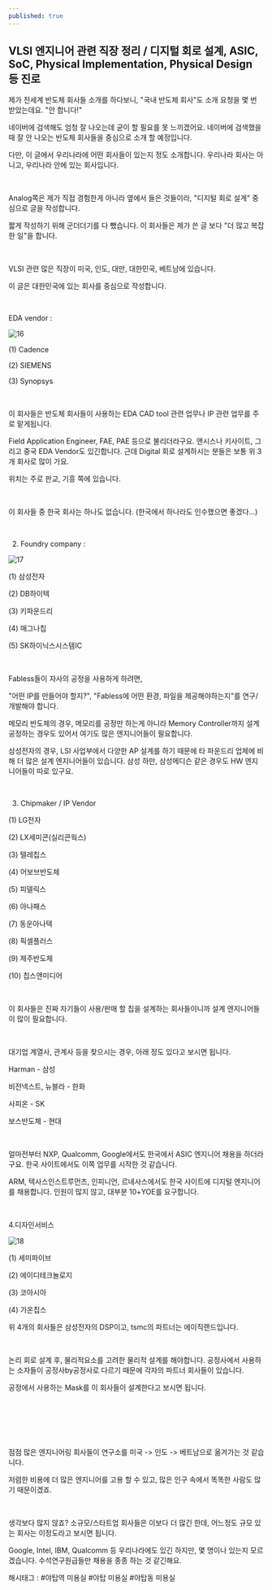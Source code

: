 ```yaml
---
published: true
---
```

## VLSI 엔지니어 관련 직장 정리 / 디지털 회로 설계, ASIC, SoC, Physical Implementation, Physical Design 등 진로

제가 전세계 반도체 회사들 소개를 하다보니, "국내 반도체 회사"도 소개 요청을 몇 번 받았는데요. "안 합니다!"

네이버에 검색해도 엄청 잘 나오는데 굳이 할 필요를 못 느끼겠어요. 네이버에 검색했을 때 잘 안 나오는 반도체 회사들을 중심으로 소개 할 예정입니다.

다만, 이 글에서 우리나라에 어떤 회사들이 있는지 정도 소개합니다. 우리나라 회사는 아니고, 우리나라 안에 있는 회사입니다.

​

Analog쪽은 제가 직접 경험한게 아니라 옆에서 들은 것들이라, "디지털 회로 설계" 중심으로 글을 작성합니다.

짧게 작성하기 위해 군더더기를 다 뺐습니다. 이 회사들은 제가 쓴 글 보다 "더 많고 복잡한 일"을 합니다.

​

VLSI 관련 많은 직장이 미국, 인도, 대만, 대한민국, 베트남에 있습니다.

이 글은 대한민국에 있는 회사를 중심으로 작성합니다.

​

EDA vendor : 

![16](/asset/img/223231337057/16.png)

(1) Cadence

(2) SIEMENS

(3) Synopsys

​

이 회사들은 반도체 회사들이 사용하는 EDA CAD tool 관련 업무나 IP 관련 업무를 주로 맡게됩니다.

Field Application Engineer, FAE, PAE 등으로 불리더라구요. 앤시스나 키사이트, 그리고 중국 EDA Vendor도 있긴합니다. 근데 Digital 회로 설계하시는 분들은 보통 위 3개 회사로 많이 가요.

위치는 주로 판교, 기흥 쪽에 있습니다.

​

이 회사들 중 한국 회사는 하나도 없습니다. (한국에서 하나라도 인수했으면 좋겠다...) 

​

2. Foundry company : 

![17](/asset/img/223231337057/17.png)

(1) 삼성전자

(2) DB하이텍

(3) 키파운드리

(4) 매그나칩

(5) SK하이닉스시스템IC

​

Fabless들이 자사의 공정을 사용하게 하려면,

"어떤 IP를 만들어야 할지?", "Fabless에 어떤 환경, 파일을 제공해야하는지"를 연구/개발해야 합니다.

메모리 반도체의 경우, 메모리를 공정만 하는게 아니라 Memory Controller까지 설계 공정하는 경우도 있어서 여기도 많은 엔지니어들이 필요합니다.

삼성전자의 경우, LSI 사업부에서 다양한 AP 설계를 하기 때문에 타 파운드리 업체에 비해 더 많은 설계 엔지니어들이 있습니다. 삼성 하만, 삼성메디슨 같은 경우도 HW 엔지니어들이 따로 있구요.

​

3. Chipmaker / IP Vendor

(1) LG전자

(2) LX세미콘(실리콘웍스)

(3) 텔레칩스

(4) 어보브반도체

(5) 피델릭스

(6) 아나패스

(7) 동운아나텍

(8) 픽셀플러스

(9) 제주반도체

(10) 칩스앤미디어

​

이 회사들은 진짜 자기들이 사용/판매 할 칩을 설계하는 회사들이니까 설계 엔지니어들이 많이 필요합니다.

​

대기업 계열사, 관계사 등을 찾으시는 경우, 아래 정도 있다고 보시면 됩니다.

Harman - 삼성

비전넥스트, 뉴블라 - 한화

사피온 - SK

보스반도체 - 현대

​

얼마전부터 NXP, Qualcomm, Google에서도 한국에서 ASIC 엔지니어 채용을 하더라구요. 한국 사이트에서도 이쪽 업무를 시작한 것 같습니다.

ARM, 텍사스인스트루먼츠, 인피니언, 르네사스에서도 한국 사이트에 디지털 엔지니어를 채용합니다. 인원이 많지 않고, 대부분 10+YOE를 요구합니다.

​

4.디자인서비스

![18](/asset/img/223231337057/18.png)

(1) 세미파이브

(2) 에이디테크놀로지

(3) 코아시아

(4) 가온칩스

위 4개의 회사들은 삼성전자의 DSP이고, tsmc의 파트너는 에이직랜드입니다.

​

논리 회로 설계 후, 물리적요소를 고려한 물리적 설계를 해야합니다. 공정사에서 사용하는 소자들이 공정사by공정사로 다르기 때문에 각자의 파트너 회사들이 있습니다.

공정에서 사용하는 Mask를 이 회사들이 설계한다고 보시면 됩니다.

​

​

​

점점 많은 엔지니어링 회사들이 연구소를 미국 -> 인도 -> 베트남으로 옮겨가는 것 같습니다.

저렴한 비용에 더 많은 엔지니어를 고용 할 수 있고, 많은 인구 속에서 똑똑한 사람도 많기 때문이겠죠.

​

생각보다 많지 않죠? 소규모/스타트업 회사들은 이보다 더 많긴 한데, 어느정도 규모 있는 회사는 이정도라고 보시면 됩니다.

Google, Intel, IBM, Qualcomm 등 우리나라에도 있긴 하지만, 몇 명이나 있는지 모르겠습니다. 수석연구원급들만 채용을 종종 하는 것 같긴해요.

 해시태그 : #야탑역 미용실 #야탑 미용실 #야탑동 미용실